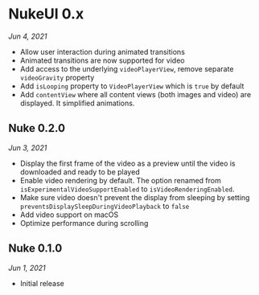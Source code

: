 
# NukeUI 0.x

*Jun 4, 2021*

- Allow user interaction during animated transitions
- Animated transitions are now supported for video
- Add access to the underlying `videoPlayerView`, remove separate `videoGravity` property
- Add `isLooping` property to `VideoPlayerView` which is `true` by default
- Add `contentView` where all content views (both images and video) are displayed. It simplified animations.

## Nuke 0.2.0

*Jun 3, 2021*

- Display the first frame of the video as a preview until the video is downloaded and ready to be played
- Enable video rendering by default. The option renamed from `isExperimentalVideoSupportEnabled` to `isVideoRenderingEnabled`.
- Make sure video doesn't prevent the display from sleeping by setting `preventsDisplaySleepDuringVideoPlayback` to `false`
- Add video support on macOS
- Optimize performance during scrolling

## Nuke 0.1.0

*Jun 1, 2021*

- Initial release

